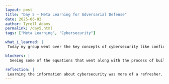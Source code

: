 ```yaml
---
layout: post
title: "Day 5 – Meta Learning for Adversarial Defense"
date: 2025-06-02
author: Tyrell Adams
permalink: /day5.html
tags: ["Meta Learning", "Cybersecurity"]

what_i_learned: |
 Today my group went over the key concepts of cybersecurity like confidentiality, integrity, availability, authentication, and non-repudiation. We also pointed out the key differences in machine learning and ai in regards of the ai just being the system and the machine learning is the processing thats within the system. Lastly, the article that my group is going over is telling me that the main goal is to train a meta-policy that adapts to new task as well as use past tasks in order to predict unforeseen attacks.

blockers: |
  Seeing some of the equations that went along with the process of building a proactive defense system for unforeseen adversarial attacks was challenging to understand and the methodology for the project is complex as well.

reflection: |
 Learning the information about cybersecurity was more of a refresher. But when we talked more about systems, machine learning, and ai, it was a very needed eye opener when it came to a variety of concepts. To sum up the project, the objective is very understandable but the work within the project looks complext and I may need some time in order to understand it.
---
```

